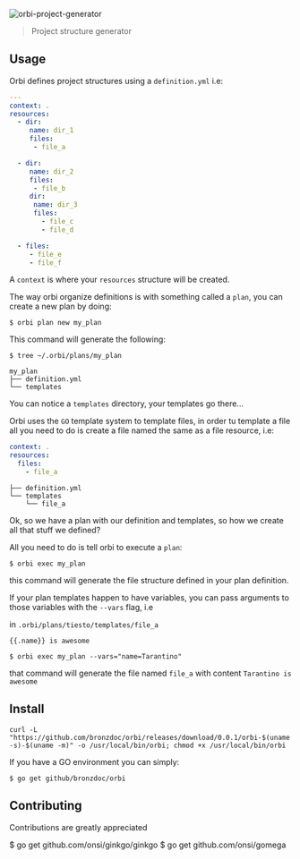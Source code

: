 ![orbi-project-generator](http://i.imgur.com/mtUfTaV.png)

> Project structure generator


## Usage

Orbi defines project structures using a `definition.yml` i.e:

```yaml
---
context: .
resources:
  - dir:
     name: dir_1
     files:
      - file_a

  - dir:
     name: dir_2
     files:
      - file_b
     dir:
      name: dir_3
      files:
        - file_c
        - file_d

  - files:
     - file_e
     - file_f
```

A `context` is where your `resources` structure will be created.

The way orbi organize definitions is with something called a `plan`, you can create a new plan by doing:

```shell
$ orbi plan new my_plan
```

This command will generate the following:

```shell
$ tree ~/.orbi/plans/my_plan

my_plan
├── definition.yml
└── templates
```

You can notice a `templates` directory, your templates go there...

Orbi uses the `GO` template system to template files, in order tu template a file all you need to do
is create a file named the same as a file resource, i.e:

```yaml
context: .
resources:
  files:
    - file_a
```

```shell
├── definition.yml
└── templates
    └── file_a
```

Ok, so we have a plan with our definition and templates, so how we create all that stuff we defined?

All you need to do is tell orbi to execute a `plan`:

```shell
$ orbi exec my_plan
```

this command will generate the file structure defined in your plan definition.

If your plan templates happen to have variables, you can pass arguments to those variables with the `--vars` flag, i.e

in `.orbi/plans/tiesto/templates/file_a`

```
{{.name}} is awesome
```

```shell
$ orbi exec my_plan --vars="name=Tarantino"
```

that command will generate the file named `file_a` with content `Tarantino is awesome`

## Install

```shell
curl -L "https://github.com/bronzdoc/orbi/releases/download/0.0.1/orbi-$(uname -s)-$(uname -m)" -o /usr/local/bin/orbi; chmod +x /usr/local/bin/orbi
```

If you have a GO environment you can simply:

```shell
$ go get github/bronzdoc/orbi
```

## Contributing

Contributions are greatly appreciated

$ go get github.com/onsi/ginkgo/ginkgo
$ go get github.com/onsi/gomega

